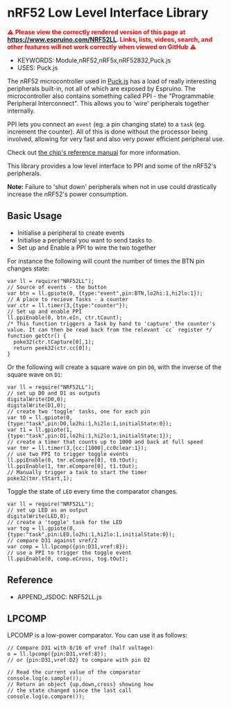 <!--- Copyright (c) 2017 Gordon Williams, Pur3 Ltd. See the file LICENSE for copying permission. -->
nRF52 Low Level Interface Library
=================================

<span style="color:red">:warning: **Please view the correctly rendered version of this page at https://www.espruino.com/NRF52LL. Links, lists, videos, search, and other features will not work correctly when viewed on GitHub** :warning:</span>

* KEYWORDS: Module,nRF52,nRF5x,nRF52832,Puck.js
* USES: Puck.js

The nRF52 microcontroller used in [Puck.js](/Puck.js) has a load of really interesting peripherals built-in, not all of which are exposed by Espruino. The microcontroller also contains something called PPI - the "Programmable Peripheral Interconnect". This allows you to 'wire' peripherals together internally.

PPI lets you connect an `event` (eg. a pin changing state) to a `task` (eg. increment the counter). All of this is done without the processor being involved, allowing for very fast and also very power efficient peripheral use.

Check out [the chip's reference manual](http://infocenter.nordicsemi.com/pdf/nRF52832_PS_v1.1.pdf) for more information.

This library provides a low level interface to PPI and some of the nRF52's peripherals.

**Note:** Failure to 'shut down' peripherals when not in use could drastically increase the nRF52's power consumption.


Basic Usage
-----------

* Initialise a peripheral to create events
* Initialise a peripheral you want to send tasks to
* Set up and Enable a PPI to wire the two together

For instance the following will count the number of times the BTN pin changes state:

```
var ll = require("NRF52LL");
// Source of events - the button
var btn = ll.gpiote(0, {type:"event",pin:BTN,lo2hi:1,hi2lo:1});
// A place to recieve Tasks - a counter
var ctr = ll.timer(3,{type:"counter"});
// Set up and enable PPI
ll.ppiEnable(0, btn.eIn, ctr.tCount);
/* This function triggers a Task by hand to 'capture' the counter's
value. It can then be read back from the relevant `cc` register */
function getCtr() {
  poke32(ctr.tCapture[0],1);
  return peek32(ctr.cc[0]);
}
```

Or the following will create a square wave on pin `D0`, with the inverse of the square wave on `D1`:

```
var ll = require("NRF52LL");
// set up D0 and D1 as outputs
digitalWrite(D0,0);
digitalWrite(D1,0);
// create two 'toggle' tasks, one for each pin
var t0 = ll.gpiote(0, {type:"task",pin:D0,lo2hi:1,hi2lo:1,initialState:0});
var t1 = ll.gpiote(1, {type:"task",pin:D1,lo2hi:1,hi2lo:1,initialState:1});
// create a timer that counts up to 1000 and back at full speed
var tmr = ll.timer(3,{cc:[1000],cc0clear:1});
// use two PPI to trigger toggle events
ll.ppiEnable(0, tmr.eCompare[0], t0.tOut);
ll.ppiEnable(1, tmr.eCompare[0], t1.tOut);
// Manually trigger a task to start the timer
poke32(tmr.tStart,1);
```

Toggle the state of `LED` every time the comparator changes.

```
var ll = require("NRF52LL");
// set up LED as an output
digitalWrite(LED,0);
// create a 'toggle' task for the LED
var tog = ll.gpiote(0, {type:"task",pin:LED,lo2hi:1,hi2lo:1,initialState:0});
// compare D31 against vref/2
var comp = ll.lpcomp({pin:D31,vref:8});
// use a PPI to trigger the toggle event
ll.ppiEnable(0, comp.eCross, tog.tOut);

```

Reference
---------

* APPEND_JSDOC: NRF52LL.js


LPCOMP
------

LPCOMP is a low-power comparator. You can use it as follows:

```
// Compare D31 with 8/16 of vref (half voltage)
o = ll.lpcomp({pin:D31,vref:8});
// or {pin:D31,vref:D2} to compare with pin D2

// Read the current value of the comparator
console.log(o.sample());
// Return an object {up,down,cross} showing how
// the state changed since the last call
console.log(o.compare());
```
